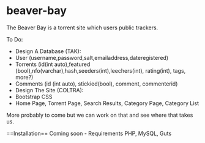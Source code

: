 beaver-bay
==========

The Beaver Bay is a torrent site which users public trackers. 

To Do:
* Design A Database (TAK):
 * User (username,password,salt,emailaddress,dateregistered)
 * Torrents (id(int auto),featured (bool),nfo(varchar),hash,seeders(int),leechers(int), rating(int), tags, more?)
 * Comments (id (int auto), stickied(bool), comment, commenterid)
* Design The Site (COLTRA):
 * Bootstrap CSS
 * Home Page, Torrent Page, Search Results, Category Page, Category List

More probably to come but we can work on that and see where that takes us.

==Installation==
Coming soon - Requirements PHP, MySQL, Guts

